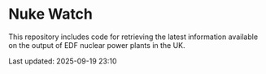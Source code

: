 # Nuke Watch

This repository includes code for retrieving the latest information available on the output of EDF nuclear power plants in the UK.

Last updated: 2025-09-19 23:10